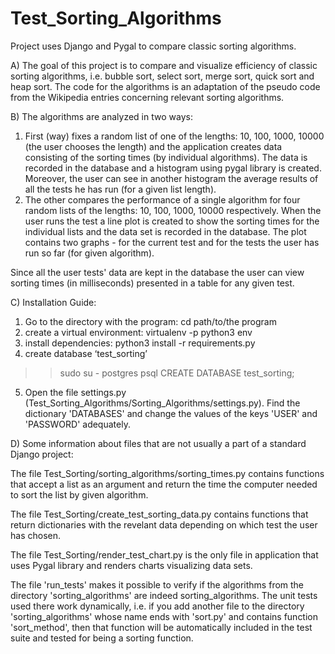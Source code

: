 # Test_Sorting_Algorithms
Project uses Django and Pygal to compare classic sorting algorithms.

A) The goal of this project is to compare and visualize efficiency of classic sorting algorithms, i.e.
bubble sort, select sort, merge sort, quick sort and heap sort. The code for the algorithms is an
adaptation of the pseudo code from the Wikipedia entries concerning relevant sorting algorithms.

B) The algorithms are analyzed in two ways:
1. First (way) fixes a random list of one of the lengths: 10, 100, 1000, 10000 (the user chooses the length)
and the application creates data consisting of the sorting times (by individual algorithms). The
data is recorded in the database and a histogram using pygal library is created. Moreover, the user
can see in another histogram the average results of all the tests he has run (for a given list length).
2. The other compares the performance of a single algorithm for four random lists of the lengths:
10, 100, 1000, 10000 respectively. When the user runs the test a line plot is created to show the sorting
times for the individual lists and the data set is recorded in the database.
The plot contains two graphs - for the current test and for the tests the user has run so far (for given
algorithm).

Since all the user tests' data are kept in the database the user can view sorting times (in milliseconds)
presented in a table for any given test.


C) Installation Guide:
1. Go to the directory with the program:
cd path/to/the program
2. create a virtual environment:
virtualenv -p python3 env
3. install dependencies:
python3 install -r requirements.py
4. create database ‘test_sorting’
>> sudo su - postgres
>> psql
>> CREATE DATABASE test_sorting;
5. Open the file settings.py (Test_Sorting_Algorithms/Sorting_Algorithms/settings.py).
Find the dictionary 'DATABASES' and change the values of the keys 'USER' and 'PASSWORD' adequately.


D) Some information about files that are not usually a part of a standard Django project:

The file Test_Sorting/sorting_algorithms/sorting_times.py contains functions that accept a list
as an argument and return the time the computer needed to sort the list by given algorithm.

The file Test_Sorting/create_test_sorting_data.py contains functions that return dictionaries with
the revelant data depending on which test the user has chosen.

The file Test_Sorting/render_test_chart.py is the only file in application that uses Pygal library and
renders charts visualizing data sets.

The file 'run_tests' makes it possible to verify if the algorithms from the directory 'sorting_algorithms'
are indeed sorting_algorithms. The unit tests used there work dynamically, i.e. if you add another file to
the directory 'sorting_algorithms' whose name ends with 'sort.py' and contains function 'sort_method', then 
that function will be automatically included in the test suite and tested for being a sorting function.